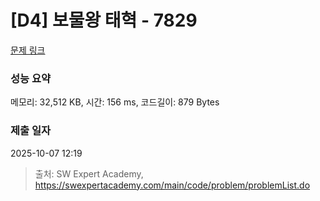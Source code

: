 # [D4] 보물왕 태혁 - 7829 

[문제 링크](https://swexpertacademy.com/main/code/problem/problemDetail.do?contestProbId=AWtInr3auH0DFASy) 

### 성능 요약

메모리: 32,512 KB, 시간: 156 ms, 코드길이: 879 Bytes

### 제출 일자

2025-10-07 12:19



> 출처: SW Expert Academy, https://swexpertacademy.com/main/code/problem/problemList.do